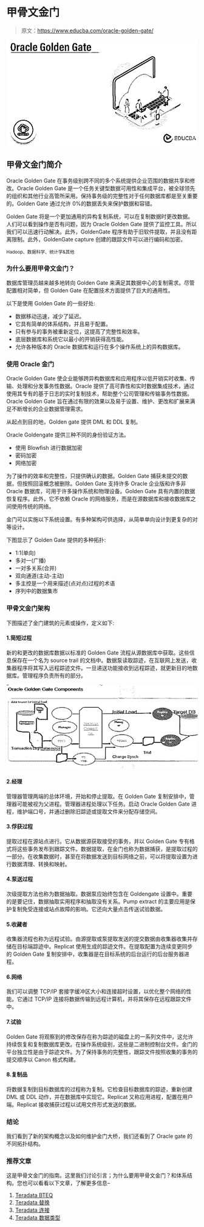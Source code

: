 # 甲骨文金门

> 原文：<https://www.educba.com/oracle-golden-gate/>

![Oracle Golden Gate](img/ac2c3765f61ffb9b9724a02d740eabc2.png)



## 甲骨文金门简介

Oracle Golden Gate 在事务级别跨不同的多个系统提供企业范围的数据共享和修改。Oracle Golden Gate 是一个任务关键型数据可用性和集成平台，被全球领先的组织和其他行业高管所采用。保持事务级的完整性对于任何数据库都是至关重要的。Golden Gate 通过允许 0%的数据丢失来保护数据和容错。

Golden Gate 将是一个更加通用的异构复制系统，可以在复制数据时更改数据。人们可以看到操作是否有问题，因为 Oracle Golden Gate 提供了监控工具。所以我们可以迅速行动解决。此外，GoldenGate 程序有助于旧软件提取，并且没有距离限制。此外，GoldenGate capture 创建的跟踪文件可以进行编码和加密。

<small>Hadoop、数据科学、统计学&其他</small>

### 为什么要用甲骨文金门？

数据库管理员越来越多地转向 Golden Gate 来满足其数据中心的复制需求。尽管配置相对简单，但 Golden Gate 在配置技术方面提供了巨大的通用性。

以下是使用 Golden Gate 的一些好处:

*   数据移动迅速，减少了延迟。
*   它具有简单的体系结构，并且易于配置。
*   只有参与的事务被重新定位，这提高了完整性和效率。
*   底层数据库和系统它以最小的开销获得高性能。
*   允许各种版本的 Oracle 数据库和运行在多个操作系统上的异构数据库。

### 使用 Oracle 金门

Oracle Golden Gate 使企业能够跨异构数据库和应用程序以低开销实时收集、传输、处理和分发事务性数据。Oracle 提供了高可靠性和实时数据集成技术，通过使用其专有的基于日志的实时复制技术，帮助整个公司管理和传输事务性数据。Oracle Golden Gate 旨在通过有限的效果以及易于设置、维护、更改和扩展来满足不断增长的企业数据管理需求。

从起点到目的地，Golden gate 提供 DML 和 DDL 复制。

Oracle Goldengate 提供三种不同的身份验证方法。

*   使用 Blowfish 进行数据加密
*   密码加密
*   网络加密

为了操作的效率和完整性，只提供确认的数据。Golden Gate 捕获未提交的数据，但按照回滚概念被删除。Golden Gate 支持许多 Oracle 企业版和许多非 Oracle 数据库，可用于许多操作系统和物理设备。Golden Gate 具有内置的数据恢复程序。此外，它不依赖 Oracle 的网络服务，而是在源数据库和接收数据库之间使用传统的网络。

金门可以实施以下系统设置。有多种架构可供选择，从简单单向设计到更复杂的对等设计。

下图显示了 Golden Gate 提供的多种拓扑:

*   1:1(单向)
*   多对一(广播)
*   一对多关系(合并)
*   双向通道(主动-主动)
*   多主控是一个用来描述(点对点)过程的术语
*   序列中的数据集市

### 甲骨文金门架构

下图描述了金门建筑的元素或操作，定义如下:

#### 1.简短过程

新的和更改的数据库数据以标准的 Golden Gate 流程从源数据库中获取。这些信息保存在一个名为 source trail 的文档中。数据泵读取踪迹，在互联网上发送，收集器程序将其写入远程踪迹文件。一旦递送功能接收到远程踪迹，就更新目的地数据库。管理程序负责所有的部分。

![Oracle Golden Gate 1](img/2341c4b23340ec905470dd7377b20165.png)



#### 2.经理

管理器管理两端的总体环境，开始和停止提取。在 Golden Gate 复制安排中，管理器可能被视为父进程。管理器进程处理以下任务。启动 Oracle Golden Gate 进程，维护端口号，并通过删除旧踪迹或提取文件来分配存储空间。

#### 3.俘获过程

提取过程在源站点进行。它从数据源获取接受的事务，并以 Golden Gate 专有格式将这些事务发布到跟踪文件。数据提取，在金门也称为数据捕获，是提取过程的一部分。在收集数据时，甚至在将数据发送到目标网络之前，可以将提取设置为进行数据清理、转换和映射。

#### 4.泵送过程

次级提取方法也称为数据抽取。数据泵应始终包含在 Goldengate 设置中。重要的是要记住，数据抽取实用程序和抽取没有关系。Pump extract 的主要应用是保护复制免受连接或站点故障的影响。它还向大量点击传送试验数据。

#### 5.收藏者

收集器流程也称为远程试验。由源提取或泵提取发送的提交数据由收集器收集并存储在目标端踪迹中。Replicat 使用生成的踪迹文件。在提取配置为连续变更同步的 Golden Gate 复制安排中，收集器是在目标系统的后台运行的后台服务器进程。

#### 6.网络

我们可以调整 TCP/IP 套接字缓冲区大小和连接超时设置，以优化整个网络的性能。它通过 TCP/IP 连接将数据传输到远程计算机，并将其保存在远程跟踪文件中。

#### 7.试验

Golden Gate 将观察到的修改保存在称为踪迹的磁盘上的一系列文件中，这允许持续恢复和复制数据库更改。在操作系统级别，这些是二进制控制台文件。金门的平台独立性是由于踪迹文件。为了保持事务的完整性，跟踪文件按照收集的事务的提交顺序以 Canon 格式构建。

#### 8.复制品

将数据复制到目标数据库的过程称为复制。它检查目标数据库的踪迹，重新创建 DML 或 DDL 动作，并在数据库中实现它。Replicat 又称应用进程，配置在用户端。Replicat 接收捕获过程以试用文件形式发送的数据。

### 结论

我们看到了新的架构概念以及如何维护金门大桥，我们还看到了 Oracle gate 的不同拓扑结构。

### 推荐文章

这是甲骨文金门的指南。这里我们讨论引言；为什么要用甲骨文金门？和体系结构。您也可以看看以下文章，了解更多信息–

1.  [Teradata BTEQ](https://www.educba.com/teradata-bteq/)
2.  [Teradata 替换](https://www.educba.com/teradata-replace/)
3.  [Teradata 连接](https://www.educba.com/teradata-concatenate/)
4.  [Teradata 数据类型](https://www.educba.com/teradata-data-types/)





